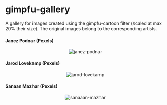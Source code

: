 # gimpfu-gallery
A gallery for images created using the gimpfu-cartoon filter (scaled at max 20% their size). The original images belong to the corresponding artists.

#### Janez Podnar (Pexels)
<p align="center">
<img src="https://user-images.githubusercontent.com/6378201/118508716-b8ff0a00-b72f-11eb-9a9f-75f6dc4a4923.png" alt="janez-podnar"/>
</p>

#### Jarod Lovekamp (Pexels)
<p align="center">
<img src="https://user-images.githubusercontent.com/6378201/118508720-b997a080-b72f-11eb-99ad-e2f8876298e6.png" alt="jarod-lovekamp"/>
</p>

#### Sanaan Mazhar (Pexels)
<p align="center">
<img src="https://user-images.githubusercontent.com/6378201/118508723-b997a080-b72f-11eb-95cf-7c57dbf51975.png" alt="sanaaan-mazhar"/>
</p>
